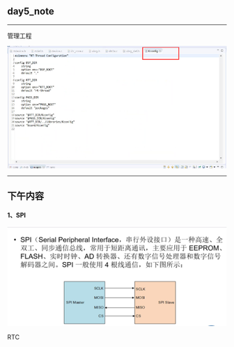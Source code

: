 ## day5_note

---

管理工程

![image-20220722111017001](https://raw.githubusercontent.com/kurisaW/picbed/main/img/202207221110288.png)



---

## 下午内容



#### 1、SPI

![image-20220722141908562](https://raw.githubusercontent.com/kurisaW/picbed/main/img/202207221419826.png)

RTC